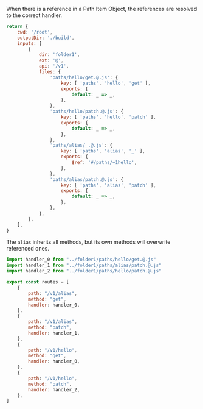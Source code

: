 When there is a reference in a Path Item Object, the references are resolved to the correct handler.

```js #config
return {
	cwd: '/root',
	outputDir: './build',
	inputs: [
		{
			dir: 'folder1',
			ext: '@',
			api: '/v1',
			files: {
				'paths/hello/get.@.js': {
					key: [ 'paths', 'hello', 'get' ],
					exports: {
						default: _ => _,
					},
				},
				'paths/hello/patch.@.js': {
					key: [ 'paths', 'hello', 'patch' ],
					exports: {
						default: _ => _,
					},
				},
				'paths/alias/_.@.js': {
					key: [ 'paths', 'alias', '_' ],
					exports: {
						$ref: '#/paths/~1hello',
					},
				},
				'paths/alias/patch.@.js': {
					key: [ 'paths', 'alias', 'patch' ],
					exports: {
						default: _ => _,
					},
				},
			},
		},
	],
}
```

The `alias` inherits all methods, but its own methods will overwrite referenced ones.

```js #expected
import handler_0 from "../folder1/paths/hello/get.@.js"
import handler_1 from "../folder1/paths/alias/patch.@.js"
import handler_2 from "../folder1/paths/hello/patch.@.js"

export const routes = [
	{
		path: "/v1/alias",
		method: "get",
		handler: handler_0,
	},
	{
		path: "/v1/alias",
		method: "patch",
		handler: handler_1,
	},
	{
		path: "/v1/hello",
		method: "get",
		handler: handler_0,
	},
	{
		path: "/v1/hello",
		method: "patch",
		handler: handler_2,
	},
]

```
